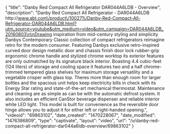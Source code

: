 {
    "title": "Danby Red Compact All Refrigerator DAR044A6LDB - Overview",
    "description": "Danby Red Compact All Refrigerator - DAR044A6LDB http:\/\/www.abt.com\/product\/100271\/Danby-Red-Compact-All-Refrigerator-DAR044A6LDB.html?utm_source=youtube&utm_medium=video&utm_campaign=DAR044A6LDB_20160803\n\nDrawing inspiration from mid-century styling and simplicity Danbys Contemporary Classic collection of compact refrigerators reimagine retro for the modern consumer. Featuring Danbys exclusive retro-inspired curved door design metallic door and chassis finish door lock rubber-grip ergonomic chrome handle and stylized chrome worktop its exterior features are only outmatched by its signature black interior. Boasting 4.4 cubic-feet (124 liters) of storage and cooling space it features two and a half chrome-trimmed tempered glass shelves for maximum storage versatility and a vegetable crisper with glass top. Theres more than enough room for larger bottles and the spacious unit helps keep electricity bills in check with its Energy Star rating and state-of-the-art mechanical thermostat. Maintenance and cleaning are as simple as can be with the automatic defrost system. It also includes an efficient CanStor beverage dispenser and reliable interior white LED light. This model is built for convenience as the reversible door hinge allows you to adjust it for either left or right-handed opening.",
    "videoid": "69863102",
    "date_created": "1470228067",
    "date_modified": "1476386809",
    "type": "captivate",
    "layout": "video",
    "url": "\/v\/danby-red-compact-all-refrigerator-dar044a6ldb-overview\/69863102"
}